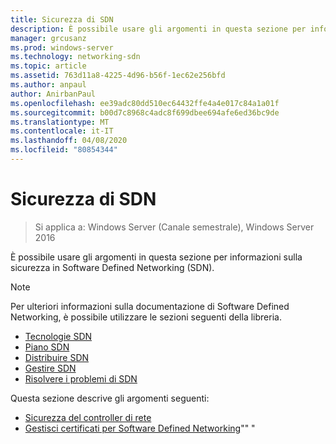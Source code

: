 ```yaml
---
title: Sicurezza di SDN
description: È possibile usare gli argomenti in questa sezione per informazioni sulla sicurezza in Software Defined Networking \(SDN\) in Windows Server 2016 datacenter.
manager: grcusanz
ms.prod: windows-server
ms.technology: networking-sdn
ms.topic: article
ms.assetid: 763d11a8-4225-4d96-b56f-1ec62e256bfd
ms.author: anpaul
author: AnirbanPaul
ms.openlocfilehash: ee39adc80dd510ec64432ffe4a4e017c84a1a01f
ms.sourcegitcommit: b00d7c8968c4adc8f699dbee694afe6ed36bc9de
ms.translationtype: MT
ms.contentlocale: it-IT
ms.lasthandoff: 04/08/2020
ms.locfileid: "80854344"
---
```

# <a name="security-for-sdn"></a>Sicurezza di SDN

>Si applica a: Windows Server (Canale semestrale), Windows Server 2016

È possibile usare gli argomenti in questa sezione per informazioni sulla sicurezza in Software Defined Networking \(SDN\).

>[!Note]
>Per ulteriori informazioni sulla documentazione di Software Defined Networking, è possibile utilizzare le sezioni seguenti della libreria.
>
> - [Tecnologie SDN](../technologies/Software-Defined-Networking-Technologies.md)  
> - [Piano SDN](../plan/Plan-Software-Defined-Networking.md) 
> - [Distribuire SDN](../deploy/Deploy-Software-Defined-Networking.md)  
> - [Gestire SDN](../manage/manage-sdn.md)  
> - [Risolvere i problemi di SDN](../troubleshoot/Troubleshoot-Software-Defined-Networking.md)

Questa sezione descrive gli argomenti seguenti:

- [Sicurezza del controller di rete](nc-security.md)
- [Gestisci certificati per Software Defined Networking](sdn-manage-certs.md)"" "                                                                